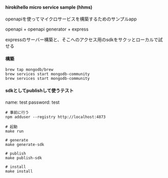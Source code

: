 #### hirokihello micro service sample (hhms)

openapiを使ってマイクロサービスを構築するためのサンプルapp

openapi + openapi generator + express

expressのサーバー構築と、そこへのアクセス用のsdkをサクッとローカルで試せる

#### 構築

```
brew tap mongodb/brew
brew services start mongodb-community
brew services start mongodb-community
```

#### sdkとしてpublishして使うテスト

name: test
password: test

```
# 事前に行う
npm adduser --registry http://localhost:4873
```

```
# 起動
make run

# generate
make generate-sdk

# publish
make publish-sdk

# install
make install
```
